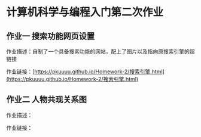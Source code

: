 # 计算机科学与编程入门第二次作业

## 作业一  搜索功能网页设置
作业描述：自制了一个具备搜索功能的网站，配上了图片以及指向原搜索引擎的超链接

作业链接：[https://pkuuuu.github.io/Homework-2/搜索引擎.html](https://pkuuuu.github.io/Homework-2/搜索引擎.html)

## 作业二 人物共现关系图
作业描述：

作业链接：
